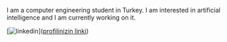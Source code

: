 I am a computer engineering student in Turkey. I am interested in artificial intelligence and I am currently working on it.

[![linkedin](https://img.shields.io/badge/Linkedin-000000?style=for-the-badge&logo=Linkedin&logoColor=white)]([profilinizin linki](https://www.linkedin.com/in/ahmet-burak-bi%C3%A7er-0338181b2/))
